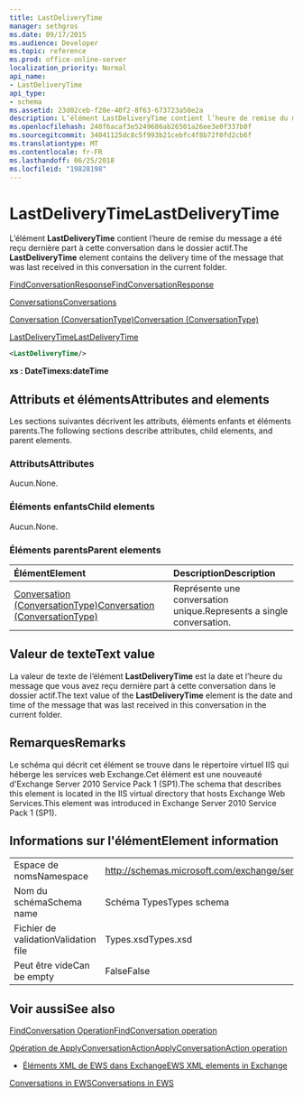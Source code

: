 ```yaml
---
title: LastDeliveryTime
manager: sethgros
ms.date: 09/17/2015
ms.audience: Developer
ms.topic: reference
ms.prod: office-online-server
localization_priority: Normal
api_name:
- LastDeliveryTime
api_type:
- schema
ms.assetid: 23d02ceb-f28e-40f2-8f63-673723a50e2a
description: L’élément LastDeliveryTime contient l’heure de remise du message a été reçu dernière part à cette conversation dans le dossier actif.
ms.openlocfilehash: 240f6acaf3e5249686ab26501a26ee3e0f337b0f
ms.sourcegitcommit: 34041125dc8c5f993b21cebfc4f8b72f0fd2cb6f
ms.translationtype: MT
ms.contentlocale: fr-FR
ms.lasthandoff: 06/25/2018
ms.locfileid: "19828198"
---
```

# <a name="lastdeliverytime"></a><span data-ttu-id="22b84-103">LastDeliveryTime</span><span class="sxs-lookup"><span data-stu-id="22b84-103">LastDeliveryTime</span></span>

<span data-ttu-id="22b84-104">L’élément **LastDeliveryTime** contient l’heure de remise du message a été reçu dernière part à cette conversation dans le dossier actif.</span><span class="sxs-lookup"><span data-stu-id="22b84-104">The **LastDeliveryTime** element contains the delivery time of the message that was last received in this conversation in the current folder.</span></span> 
  
[<span data-ttu-id="22b84-105">FindConversationResponse</span><span class="sxs-lookup"><span data-stu-id="22b84-105">FindConversationResponse</span></span>](findconversationresponse.md)
  
[<span data-ttu-id="22b84-106">Conversations</span><span class="sxs-lookup"><span data-stu-id="22b84-106">Conversations</span></span>](conversations-ex15websvcsotherref.md)
  
[<span data-ttu-id="22b84-107">Conversation (ConversationType)</span><span class="sxs-lookup"><span data-stu-id="22b84-107">Conversation (ConversationType)</span></span>](conversation-conversationtype.md)
  
[<span data-ttu-id="22b84-108">LastDeliveryTime</span><span class="sxs-lookup"><span data-stu-id="22b84-108">LastDeliveryTime</span></span>](lastdeliverytime.md)
  
```XML
<LastDeliveryTime/>
```

 <span data-ttu-id="22b84-109">**xs : DateTime**</span><span class="sxs-lookup"><span data-stu-id="22b84-109">**xs:dateTime**</span></span>
## <a name="attributes-and-elements"></a><span data-ttu-id="22b84-110">Attributs et éléments</span><span class="sxs-lookup"><span data-stu-id="22b84-110">Attributes and elements</span></span>

<span data-ttu-id="22b84-111">Les sections suivantes décrivent les attributs, éléments enfants et éléments parents.</span><span class="sxs-lookup"><span data-stu-id="22b84-111">The following sections describe attributes, child elements, and parent elements.</span></span>
  
### <a name="attributes"></a><span data-ttu-id="22b84-112">Attributs</span><span class="sxs-lookup"><span data-stu-id="22b84-112">Attributes</span></span>

<span data-ttu-id="22b84-113">Aucun.</span><span class="sxs-lookup"><span data-stu-id="22b84-113">None.</span></span>
  
### <a name="child-elements"></a><span data-ttu-id="22b84-114">Éléments enfants</span><span class="sxs-lookup"><span data-stu-id="22b84-114">Child elements</span></span>

<span data-ttu-id="22b84-115">Aucun.</span><span class="sxs-lookup"><span data-stu-id="22b84-115">None.</span></span>
  
### <a name="parent-elements"></a><span data-ttu-id="22b84-116">Éléments parents</span><span class="sxs-lookup"><span data-stu-id="22b84-116">Parent elements</span></span>

|<span data-ttu-id="22b84-117">**Élément**</span><span class="sxs-lookup"><span data-stu-id="22b84-117">**Element**</span></span>|<span data-ttu-id="22b84-118">**Description**</span><span class="sxs-lookup"><span data-stu-id="22b84-118">**Description**</span></span>|
|:-----|:-----|
|[<span data-ttu-id="22b84-119">Conversation (ConversationType)</span><span class="sxs-lookup"><span data-stu-id="22b84-119">Conversation (ConversationType)</span></span>](conversation-conversationtype.md) <br/> |<span data-ttu-id="22b84-120">Représente une conversation unique.</span><span class="sxs-lookup"><span data-stu-id="22b84-120">Represents a single conversation.</span></span>  <br/> |
   
## <a name="text-value"></a><span data-ttu-id="22b84-121">Valeur de texte</span><span class="sxs-lookup"><span data-stu-id="22b84-121">Text value</span></span>

<span data-ttu-id="22b84-122">La valeur de texte de l’élément **LastDeliveryTime** est la date et l’heure du message que vous avez reçu dernière part à cette conversation dans le dossier actif.</span><span class="sxs-lookup"><span data-stu-id="22b84-122">The text value of the **LastDeliveryTime** element is the date and time of the message that was last received in this conversation in the current folder.</span></span> 
  
## <a name="remarks"></a><span data-ttu-id="22b84-123">Remarques</span><span class="sxs-lookup"><span data-stu-id="22b84-123">Remarks</span></span>

<span data-ttu-id="22b84-124">Le schéma qui décrit cet élément se trouve dans le répertoire virtuel IIS qui héberge les services web Exchange.Cet élément est une nouveauté d'Exchange Server 2010 Service Pack 1 (SP1).</span><span class="sxs-lookup"><span data-stu-id="22b84-124">The schema that describes this element is located in the IIS virtual directory that hosts Exchange Web Services.This element was introduced in Exchange Server 2010 Service Pack 1 (SP1).</span></span>
  
## <a name="element-information"></a><span data-ttu-id="22b84-125">Informations sur l'élément</span><span class="sxs-lookup"><span data-stu-id="22b84-125">Element information</span></span>

|||
|:-----|:-----|
|<span data-ttu-id="22b84-126">Espace de noms</span><span class="sxs-lookup"><span data-stu-id="22b84-126">Namespace</span></span>  <br/> |http://schemas.microsoft.com/exchange/services/2006/types  <br/> |
|<span data-ttu-id="22b84-127">Nom du schéma</span><span class="sxs-lookup"><span data-stu-id="22b84-127">Schema name</span></span>  <br/> |<span data-ttu-id="22b84-128">Schéma Types</span><span class="sxs-lookup"><span data-stu-id="22b84-128">Types schema</span></span>  <br/> |
|<span data-ttu-id="22b84-129">Fichier de validation</span><span class="sxs-lookup"><span data-stu-id="22b84-129">Validation file</span></span>  <br/> |<span data-ttu-id="22b84-130">Types.xsd</span><span class="sxs-lookup"><span data-stu-id="22b84-130">Types.xsd</span></span>  <br/> |
|<span data-ttu-id="22b84-131">Peut être vide</span><span class="sxs-lookup"><span data-stu-id="22b84-131">Can be empty</span></span>  <br/> |<span data-ttu-id="22b84-132">False</span><span class="sxs-lookup"><span data-stu-id="22b84-132">False</span></span>  <br/> |
   
## <a name="see-also"></a><span data-ttu-id="22b84-133">Voir aussi</span><span class="sxs-lookup"><span data-stu-id="22b84-133">See also</span></span>



[<span data-ttu-id="22b84-134">FindConversation Operation</span><span class="sxs-lookup"><span data-stu-id="22b84-134">FindConversation operation</span></span>](findconversation-operation.md)
  
[<span data-ttu-id="22b84-135">Opération de ApplyConversationAction</span><span class="sxs-lookup"><span data-stu-id="22b84-135">ApplyConversationAction operation</span></span>](applyconversationaction-operation.md)


- [<span data-ttu-id="22b84-136">Éléments XML de EWS dans Exchange</span><span class="sxs-lookup"><span data-stu-id="22b84-136">EWS XML elements in Exchange</span></span>](ews-xml-elements-in-exchange.md)


[<span data-ttu-id="22b84-137">Conversations in EWS</span><span class="sxs-lookup"><span data-stu-id="22b84-137">Conversations in EWS</span></span>](http://msdn.microsoft.com/library/91e64629-db6c-4c94-9dcb-d386232e8467%28Office.15%29.aspx)

